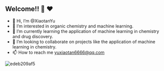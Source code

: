 ## Welcome!! :wave: :heart:
- 👋 Hi, I’m @XiaotanYu
- 👀 I’m interested in organic chemistry and machine learning.
- 🌱 I’m currently learning the application of machine learning in chemistry and drug discovery.
- 💞️ I’m looking to collaborate on projects like the application of machine learning in chemistry.
- 📫 How to reach me yuxiaotan6666@qq.com

<!---
XiaotanYu/XiaotanYu is a ✨ special ✨ repository because its `README.md` (this file) appears on your GitHub profile.
You can click the Preview link to take a look at your changes.
--->
 ![edeb209af5](https://user-images.githubusercontent.com/112002049/191762205-df31d99a-d44a-4e13-823d-b72eef31ce02.jpg)
